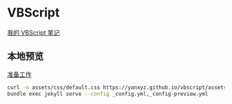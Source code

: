 # VBScript

[我的 VBScript 笔记](https://yanxyz.github.io/vbscript/)

## 本地预览

[准备工作](https://yanxyz.github.io/github-pages-theme-primer/preview/)

```sh
curl -o assets/css/default.css https://yanxyz.github.io/vbscript/assets/css/style.css
bundle exec jekyll serve --config _config.yml,_config-preview.yml
```
